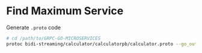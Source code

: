 # Find Maximum Service

Generate `.proto` code

```bash
# cd /path/to/GRPC-GO-MICROSERVICES
protoc bidi-streaming/calculator/calculatorpb/calculator.proto --go_out=plugins=grpc:.
```